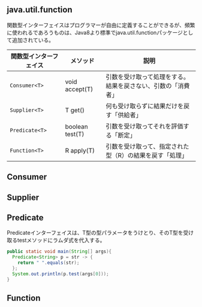 ## java.util.function

関数型インターフェイスはプログラマーが自由に定義することができるが、頻繁に使われるであろうものは、Java8より標準でjava.util.functionパッケージとして追加されている。



関数型インターフェイス|メソッド|説明
--|--|--
`Consumer<T>`|void accept(T)|引数を受け取って処理をする。結果を戻さない、引数の「消費者」
 `Supplier<T>`|T get()|何も受け取らずに結果だけを戻す「供給者」
 `Predicate<T>`|boolean test(T)|引数を受け取ってそれを評価する「断定」
 `Function<T>`|R apply(T)|引数を受け取って、指定された型（R）の結果を戻す「処理」

## Consumer

## Supplier

## Predicate

Predicateインターフェイスは、T型の型パラメータをうけとり、そのT型を受け取るtestメソッドにラムダ式を代入する。

```Java
public static void main(String[] args){
  Predicate<String> p = str -> {
    return " ".equals(str);
  };
  System.out.println(p.test(args[0]));
}
```

## Function

